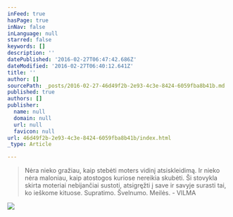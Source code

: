 ```yaml
---
inFeed: true
hasPage: true
inNav: false
inLanguage: null
starred: false
keywords: []
description: ''
datePublished: '2016-02-27T06:47:42.686Z'
dateModified: '2016-02-27T06:40:12.641Z'
title: ''
author: []
sourcePath: _posts/2016-02-27-46d49f2b-2e93-4c3e-8424-6059fba8b41b.md
published: true
authors: []
publisher:
  name: null
  domain: null
  url: null
  favicon: null
url: 46d49f2b-2e93-4c3e-8424-6059fba8b41b/index.html
_type: Article

---
```

> Nėra nieko gražiau, kaip stebėti moters vidinį atsiskleidimą. Ir nieko nėra maloniau, kaip atostogos kuriose nereikia skubėti. Ši stovykla skirta moteriai nebijančiai sustoti, atsigręžti į save ir savyje surasti tai, ko ieškome kituose. Supratimo. Švelnumo. Meilės. - VILMA

![](https://s3-us-west-2.amazonaws.com/the-grid-img/p/d047fe9f32713b611b4a0c09bd915d04a911735a.jpg)